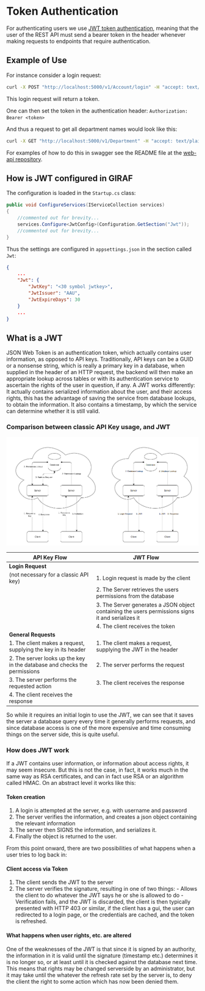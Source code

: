 # Token Authentication

For authenticating users we use [JWT token authentication](https://jwt.io), meaning
that the user of the REST API must send a bearer token in the header whenever making
requests to endpoints that require authentication.

## Example of Use

For instance consider a login request:

```bash
curl -X POST "http://localhost:5000/v1/Account/login" -H "accept: text/plain" -H "Content-Type: application/json-patch+json" -d "{ \"username\": \"<yourUserName>\", \"password\": \"<youPassword>\"}"
```

This login request will return a token.

One can then set the token in the authentication header: ```Authorization: Bearer <token>```

And thus a request to get all department names would look like this:

```bash
curl -X GET "http://localhost:5000/v1/Department" -H "accept: text/plain" -H "Authorization: Bearer <token>"
```

For examples of how to do this in swagger see the README file at the
[web-api repository](https://github.com/aau-giraf/web-api).

## How is JWT configured in GIRAF

The configuration is loaded in the `Startup.cs` class:

```csharp
public void ConfigureServices(IServiceCollection services)
{
    //commented out for brevity...
    services.Configure<JwtConfig>(Configuration.GetSection("Jwt"));
    //commented out for brevity...
}
```

Thus the settings are configured in `appsettings.json` in the section called `Jwt`:

```json
{
    ...
    "Jwt": {
        "JwtKey": "<30 symbol jwtkey>",
        "JwtIssuer": "AAU",
        "JwtExpireDays": 30
    }
    ...
}
```


## What is a JWT

JSON Web Token is an authentication token, which actually contains user information,
as opposed to API keys. Traditionally, API keys can be a GUID or a nonsense string,
which is really a primary key in a database, when supplied in the header of an
HTTP request, the backend will then make an appropriate lookup across tables or
with its authentication service to ascertain the rights of the user in question,
if any. A JWT works differently: It actually contains serialized information about
the user, and their access rights, this has the advantage of saving the service
from database lookups, to obtain the information. It also contains a timestamp,
by which the service can determine whether it is still valid.

### Comparison between classic API Key usage, and JWT

<div style="display:flex;">
    <a href="../../images/classic_api_key.png" target="_blank">
        <img alt="A diagram showing a successful request, and a 403 using classic 
API Keys" src="../../images/classic_api_key.png">
    </a>
    <a href="../../images/jwt_api.png" target="_blank">
        <img alt="A diagram showing the JWT being obtained by the client and it
being used in a request" src="../../images/jwt_api.png">
    </a>
</div>

| API Key Flow | JWT Flow |
|-|-|
| **Login Request** |
| (not necessary for a classic API key) | 1. Login request is made by the client |
| | 2. The Server retrieves the users permissions from the database|
| | 3. The Server generates a JSON object containing the users permissions signs it and serializes it|
| | 4. The client receives the token
| **General Requests** |
| 1. The client makes a request, supplying the key in its header | 1. The client makes a request, supplying the JWT in the header |
| 2. The server looks up the key in the database and checks the permissions| 2. The server performs the request |
| 3. The server performs the requested action | 3. The client receives the response |
| 4. The client receives the response | |

So while it requires an initial login to use the JWT, we can see that it saves
the server a database query every time it generally performs requests, and since
database access is one of the more expensive and time consuming things on the server
side, this is quite useful.


### How does JWT work

If a JWT contains user information, or information about access rights, it may
seem insecure. But this is not the case, in fact, it works much in the same way
as RSA certificates, and can in fact use RSA or an algorithm called HMAC. On an
abstract level it works like this:

#### Token creation

  1. A login is attempted at the server, e.g. with username and password
  1. The server verifies the information, and creates a json object containing
     the relevant information
  1. The server then SIGNS the information, and serializes it.
  1. Finally the object is returned to the user.

From this point onward, there are two possibilities of what happens when a user
tries to log back in:

#### Client access via Token

  1. The client sends the JWT to the server
  1. The server verifies the signature, resulting in one of two things:
    - Allows the client to do whatever the JWT says he or she is allowed to do
    - Verification fails, and the JWT is discarded, the client is then typically
      presented with HTTP 403 or similar, if the client has a gui, the user can
      redirected to a login page, or the credentials are cached, and the token is refreshed.

#### What happens when user rights, etc. are altered

One of the weaknesses of the JWT is that since it is signed by an authority, the
information in it is valid until the signature (timestamp etc.) determines it is
no longer so, or at least until it is checked against the database next time.
This means that rights may be changed serverside by an administrator, but it may
take until the whatever the refresh rate set by the server is, to deny the client
the right to some action which has now been denied them.
